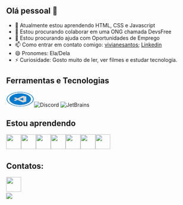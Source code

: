 ## Olá pessoal 👋

- 🌱 Atualmente estou aprendendo HTML, CSS e Javascript
- 👯 Estou procurando colaborar em uma ONG chamada DevsFree
- 🤔 Estou procurando ajuda com Oportunidades de Emprego
- 📫 Como entrar em contato comigo: [vivianesantos](vivyane-santos@hotmail.com); [Linkedin](https://www.linkedin.com/in/vivianesantos35/)
- 😄 Pronomes: Ela/Dela
- ⚡ Curiosidade: Gosto muito de ler, ver filmes e estudar tecnologia.

## Ferramentas e Tecnologias
<img width="75px" src="https://github.com/Pedro-Murilo/icons-for-readme/blob/main/.github/vscode-icon.svg" alt="VSCode Icon" width="40" height="40"/><img width="75px" src="https://img.shields.io/badge/Discord-5865F2.svg?style=for-the-badge&logo=Discord&logoColor=white" alt="Discord" width="40" height="40"/>
<img width="75px" src="https://img.shields.io/badge/JetBrains-000000.svg?style=for-the-badge&logo=JetBrains&logoColor=white" alt="JetBrains" width="40" height="40"/>


## Estou aprendendo

<img src="https://cdn.jsdelivr.net/gh/devicons/devicon/icons/html5/html5-original-wordmark.svg" width="40" height="40"/><img src="https://cdn.jsdelivr.net/gh/devicons/devicon/icons/css3/css3-original-wordmark.svg" width="40" height="40"/><img src="https://cdn.jsdelivr.net/gh/devicons/devicon/icons/javascript/javascript-original.svg" width="40" height="40"/><img src="https://cdn.jsdelivr.net/gh/devicons/devicon/icons/php/php-original.svg" width="40" height="40"/><img src="https://cdn.jsdelivr.net/gh/devicons/devicon/icons/linux/linux-original.svg" width="40" height="40"/><img src="https://cdn.jsdelivr.net/gh/devicons/devicon/icons/csharp/csharp-original.svg" width="40" height="40"/><img src="https://cdn.jsdelivr.net/gh/devicons/devicon/icons/git/git-original.svg" width="40" height="40"/>
          

## Contatos:

<div>
<a href = "mailto:contato@seu-usuário-aqui" target="_blank"> 
<img src="https://logodix.com/logo/30270.png" target="_blank" width="40" height="40"></a>
</div>


<a href="https://www.linkedin.com/in/seu-usuário-linkedln-aqui" target="_blank">
<img src="https://img.shields.io/badge/-LinkedIn-%230077B5?style=for-the-badge&logo=linkedin&logoColor=white" target="_blank"></a> 
<div>
